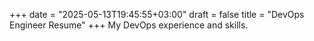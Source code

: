 +++
date = "2025-05-13T19:45:55+03:00"
draft = false
title = "DevOps Engineer Resume"
+++
My DevOps experience and skills.